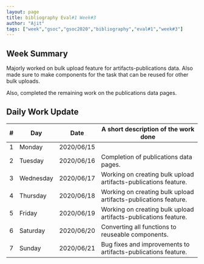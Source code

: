 ```yaml
---
layout: page
title: bibliography Eval#1 Week#3 
author: "Ajit"
tags: ["week","gsoc","gsoc2020","bibliography","eval#1","week#3"]
---
```




## Week Summary

Majorly worked on bulk upload feature for artifacts-publications data. Also made sure to make components for the task that can be reused for other bulk uploads.

Also, completed the remaining work on the publications data pages.


## Daily Work Update

|\#|Day|Date|A short description of the work done|  
|---	|---	|---	|---	|  
|1   	| Monday 	|   2020/06/15	|   	|  
|2   	| Tuesday  	|   2020/06/16	| Completion of publications data pages.  	|  
|3   	| Wednesday  	|   2020/06/17 	| Working on creating bulk upload artifacts-publications feature. 	|  
|4   	| Thursday  	|   2020/06/18	| Working on creating bulk upload artifacts-publications feature.  	|  
|5   	| Friday  	|   2020/06/19	| Working on creating bulk upload artifacts-publications feature.  	|  
|6   	| Saturday  	|   2020/06/20	| Converting all functions to reuseable components.  	|  
|7   	| Sunday  	|   2020/06/21	| Bug fixes and improvements to artifacts-publications feature.  	|  
